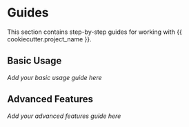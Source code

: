 # Guides

This section contains step-by-step guides for working with {{ cookiecutter.project_name }}.

## Basic Usage

*Add your basic usage guide here*

## Advanced Features

*Add your advanced features guide here*

